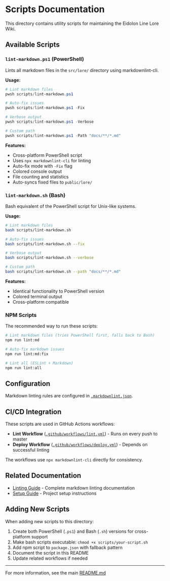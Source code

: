 # Scripts Documentation

This directory contains utility scripts for maintaining the Eidolon Line Lore Wiki.

## Available Scripts

### `lint-markdown.ps1` (PowerShell)

Lints all markdown files in the `src/lore/` directory using markdownlint-cli.

**Usage:**
```powershell
# Lint markdown files
pwsh scripts/lint-markdown.ps1

# Auto-fix issues
pwsh scripts/lint-markdown.ps1 -Fix

# Verbose output
pwsh scripts/lint-markdown.ps1 -Verbose

# Custom path
pwsh scripts/lint-markdown.ps1 -Path "docs/**/*.md"
```

**Features:**
- Cross-platform PowerShell script
- Uses `npx markdownlint-cli` for linting
- Auto-fix mode with `-Fix` flag
- Colored console output
- File counting and statistics
- Auto-syncs fixed files to `public/lore/`

### `lint-markdown.sh` (Bash)

Bash equivalent of the PowerShell script for Unix-like systems.

**Usage:**
```bash
# Lint markdown files
bash scripts/lint-markdown.sh

# Auto-fix issues
bash scripts/lint-markdown.sh --fix

# Verbose output
bash scripts/lint-markdown.sh --verbose

# Custom path
bash scripts/lint-markdown.sh --path "docs/**/*.md"
```

**Features:**
- Identical functionality to PowerShell version
- Colored terminal output
- Cross-platform compatible

### NPM Scripts

The recommended way to run these scripts:

```bash
# Lint markdown files (tries PowerShell first, falls back to Bash)
npm run lint:md

# Auto-fix markdown issues
npm run lint:md:fix

# Lint all (ESLint + Markdown)
npm run lint:all
```

## Configuration

Markdown linting rules are configured in [`.markdownlint.json`](../.markdownlint.json).

## CI/CD Integration

These scripts are used in GitHub Actions workflows:

- **Lint Workflow** ([`.github/workflows/lint.yml`](../.github/workflows/lint.yml)) - Runs on every push to master
- **Deploy Workflow** ([`.github/workflows/deploy.yml`](../.github/workflows/deploy.yml)) - Depends on successful linting

The workflows use `npx markdownlint-cli` directly for consistency.

## Related Documentation

- [Linting Guide](../docs/LINTING.md) - Complete markdown linting documentation
- [Setup Guide](../docs/SETUP.md) - Project setup instructions

## Adding New Scripts

When adding new scripts to this directory:

1. Create both PowerShell (`.ps1`) and Bash (`.sh`) versions for cross-platform support
2. Make bash scripts executable: `chmod +x scripts/your-script.sh`
3. Add npm script to `package.json` with fallback pattern
4. Document the script in this README
5. Update related workflows if needed

---

For more information, see the main [README.md](../README.md)
